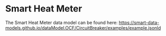 # Smart Heat Meter

The Smart Heat Meter data model can be found here: https://smart-data-models.github.io/dataModel.OCF/CircuitBreaker/examples/example.jsonld
